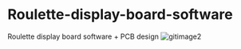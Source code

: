 # Roulette-display-board-software
Roulette display board software + PCB design
![gitimage2](https://user-images.githubusercontent.com/57593885/208185738-7dfeffb9-63cf-4e34-b896-dadf602d5b17.JPG)
